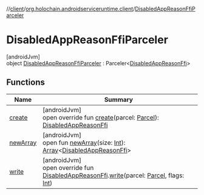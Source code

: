 //[client](../../../index.md)/[org.holochain.androidserviceruntime.client](../index.md)/[DisabledAppReasonFfiParceler](index.md)

# DisabledAppReasonFfiParceler

[androidJvm]\
object [DisabledAppReasonFfiParceler](index.md) : Parceler&lt;[DisabledAppReasonFfi](../-disabled-app-reason-ffi/index.md)&gt;

## Functions

| Name | Summary |
|---|---|
| [create](create.md) | [androidJvm]<br>open override fun [create](create.md)(parcel: [Parcel](https://developer.android.com/reference/kotlin/android/os/Parcel.html)): [DisabledAppReasonFfi](../-disabled-app-reason-ffi/index.md) |
| [newArray](../-runtime-network-config-ffi-parceler/index.md#-1206408188%2FFunctions%2F275946699) | [androidJvm]<br>open fun [newArray](../-runtime-network-config-ffi-parceler/index.md#-1206408188%2FFunctions%2F275946699)(size: [Int](https://kotlinlang.org/api/core/kotlin-stdlib/kotlin/-int/index.html)): [Array](https://kotlinlang.org/api/core/kotlin-stdlib/kotlin/-array/index.html)&lt;[DisabledAppReasonFfi](../-disabled-app-reason-ffi/index.md)&gt; |
| [write](write.md) | [androidJvm]<br>open override fun [DisabledAppReasonFfi](../-disabled-app-reason-ffi/index.md).[write](write.md)(parcel: [Parcel](https://developer.android.com/reference/kotlin/android/os/Parcel.html), flags: [Int](https://kotlinlang.org/api/core/kotlin-stdlib/kotlin/-int/index.html)) |